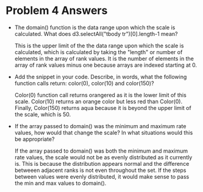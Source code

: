 <h1>Problem 4 Answers</h1>

<ul>
<li> The domain() function is the data range upon which the scale is calculated. What does d3.selectAll("tbody tr")[0].length-1 mean?</li>

This is the upper limit of the the data range upon which the scale is calculated, which is calculated by taking the "length" or number of elements in the array of rank values. It is the number of elements in the array of rank values minus one because arrays are indexed starting at 0. 

<li>Add the snippet in your code. Describe, in words, what the following function calls return: color(0), color(10) and color(150)?</li>

Color(0) function call returns orangered as it is the lower limit of this scale. Color(10) returns an orange color but less red than Color(0). Finally, Color(150) returns aqua because it is beyond the upper limit of the scale, which is 50.

<li>If the array passed to domain() was the minimum and maximum rate values, how would that change the scale? In what situations would this be appropriate? </li>

If the array passed to domain() was both the minimum and maximum rate values, the scale would not be as evenly distributed as it currently is. This is because the distribution appears normal and the difference betweeen adjacent ranks is not even throughout the set. If the steps between values were evenly distributed, it would make sense to pass the min and max values to domain().

</ul>